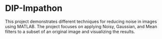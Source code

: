# DIP-Impathon
This project demonstrates different techniques for reducing noise in images using MATLAB. The project focuses on applying Noisy, Gaussian, and Mean filters to a subset of an original image and visualizing the results.
